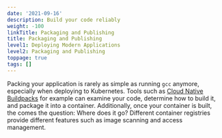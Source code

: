```yaml
---
date: '2021-09-16'
description: Build your code reliably
weight: -100
linkTitle: Packaging and Publishing
title: Packaging and Publishing
level1: Deploying Modern Applications
level2: Packaging and Publishing
toppage: true
tags: []
---
```


Packing your application is rarely as simple as running `gcc` anymore, especially when deploying to Kubernetes. Tools such as [Cloud Native Buildpacks](/guides/cnb-what-is/) for example can examine your code, determine how to build it, and package it into a container. Additionally, once your container is built, the comes the question: Where does it go? Different container registries provide different features such as image scanning and access management.

